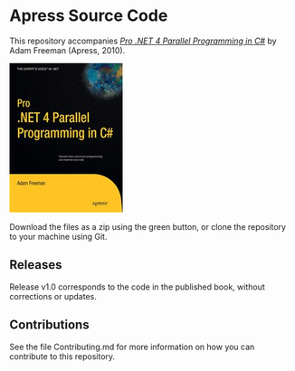 # Apress Source Code

This repository accompanies [*Pro .NET 4 Parallel Programming in C#*](http://www.apress.com/9781430229674) by Adam Freeman (Apress, 2010).

![Cover image](9781430229674.jpg)

Download the files as a zip using the green button, or clone the repository to your machine using Git.

## Releases

Release v1.0 corresponds to the code in the published book, without corrections or updates.

## Contributions

See the file Contributing.md for more information on how you can contribute to this repository.
